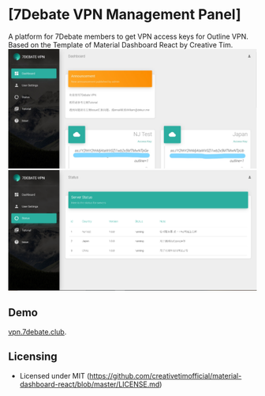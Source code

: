 # [7Debate VPN Management Panel]
A platform for 7Debate members to get VPN access keys for Outline VPN.  
Based on the Template of Material Dashboard React by Creative Tim.
![Demo pic 1](/src/assets/img/demo_1.jpg "Dashboard page")
![Demo pic 2](/src/assets/img/demo_2.png "Status page")
## Demo


[vpn.7debate.club](http://vpn.7debate.club).


## Licensing

- Licensed under MIT (https://github.com/creativetimofficial/material-dashboard-react/blob/master/LICENSE.md)
